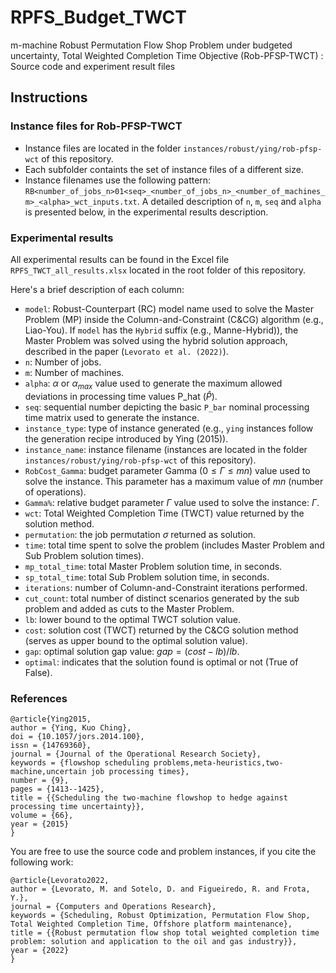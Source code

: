 # RPFS_Budget_TWCT
m-machine Robust Permutation Flow Shop Problem under budgeted uncertainty, Total Weighted Completion Time Objective (Rob-PFSP-TWCT) : Source code and experiment result files

## Instructions

### Instance files for Rob-PFSP-TWCT

* Instance files are located in the folder `instances/robust/ying/rob-pfsp-wct` of this repository. 
* Each subfolder containts the set of instance files of a different size. 
* Instance filenames use the following pattern: `RB<number_of_jobs_n>01<seq>_<number_of_jobs_n>_<number_of_machines_m>_<alpha>_wct_inputs.txt`. A detailed description of `n`, `m`, `seq` and `alpha` is presented below, in the experimental results description.


### Experimental results

All experimental results can be found in the Excel file `RPFS_TWCT_all_results.xlsx` located in the root folder of this repository.

Here's a brief description of each column:

* `model`: Robust-Counterpart (RC) model name used to solve the Master Problem (MP) inside the Column-and-Constraint (C&CG) algorithm (e.g., Liao-You). If `model` has the `Hybrid` suffix (e.g., Manne-Hybrid)), the Master Problem was solved using the hybrid solution approach, described in the paper (`Levorato et al. (2022)`).
* `n`: Number of jobs.
* `m`: Number of machines.
* `alpha`: $\alpha$ or $\alpha_{max}$ value used to generate the maximum allowed deviations in processing time values P_hat ($\widehat{P}$). 
* `seq`: sequential number depicting the basic `P_bar` nominal processing time matrix used to generate the instance.
* `instance_type`: type of instance generated (e.g., `ying` instances follow the generation recipe introduced by Ying (2015)).
* `instance_name`: instance filename (instances are located in the folder `instances/robust/ying/rob-pfsp-wct` of this repository). 
* `RobCost_Gamma`: budget parameter Gamma ($0 \leq \Gamma \leq mn$) value used to solve the instance. This parameter has a maximum value of $mn$ (number of operations).  
* `Gamma%`: relative budget parameter $\Gamma %$ value used to solve the instance: $\Gamma % = 100 \times \Gamma / (m n)$.
* `wct`: Total Weighted Completion Time (TWCT) value returned by the solution method. 
* `permutation`: the job permutation $\sigma$ returned as solution.
* `time`: total time spent to solve the problem (includes Master Problem and Sub Problem solution times). 
* `mp_total_time`: total Master Problem solution time, in seconds.
* `sp_total_time`: total Sub Problem solution time, in seconds.
* `iterations`: number of Column-and-Constraint iterations performed.
* `cut_count`: total number of distinct scenarios generated by the sub problem and added as cuts to the Master Problem.
* `lb`: lower bound to the optimal TWCT solution value.
* `cost`: solution cost (TWCT) returned by the C\&CG solution method (serves as upper bound to the optimal solution value).
* `gap`: optimal solution gap value: $gap = (cost - lb)/lb$.
* `optimal`: indicates that the solution found is optimal or not (True of False).

### References

```
@article{Ying2015,
author = {Ying, Kuo Ching},
doi = {10.1057/jors.2014.100},
issn = {14769360},
journal = {Journal of the Operational Research Society},
keywords = {flowshop scheduling problems,meta-heuristics,two-machine,uncertain job processing times},
number = {9},
pages = {1413--1425},
title = {{Scheduling the two-machine flowshop to hedge against processing time uncertainty}},
volume = {66},
year = {2015}
}
```

You are free to use the source code and problem instances, if you cite the following work:

```
@article{Levorato2022,
author = {Levorato, M. and Sotelo, D. and Figueiredo, R. and Frota, Y.},
journal = {Computers and Operations Research},
keywords = {Scheduling, Robust Optimization, Permutation Flow Shop, Total Weighted Completion Time, Offshore platform maintenance},
title = {{Robust permutation flow shop total weighted completion time problem: solution and application to the oil and gas industry}},
year = {2022}
}
```

